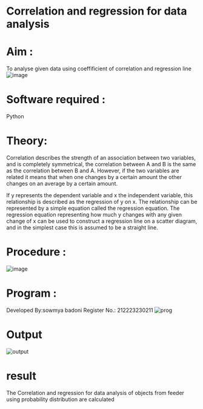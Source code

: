 # Correlation and regression for data analysis
# Aim : 

To analyse given data using coeffificient of correlation and regression line
![image](https://user-images.githubusercontent.com/104613195/168224136-d6b64e64-7d3d-4775-9337-c8f96fe41f2d.png)


# Software required :  

Python

# Theory:

Correlation describes the strength of an association between two variables, and is completely symmetrical, the correlation between A and B is the same as the correlation between B and A. However, if the two variables are related it means that when one changes by a certain amount the other changes on an average by a certain amount.  

If y represents the dependent variable and x the independent variable, this relationship is described as the regression of y on x. The relationship can be represented by a simple equation called the regression equation. The regression equation representing how much y changes with any given change of x can be used to construct a regression line on a scatter diagram, and in the simplest case this is assumed to be a straight line.

# Procedure :

![image](https://user-images.githubusercontent.com/104613195/168225866-ac8f6610-bdc3-4ac2-a24e-2b24ba08e189.png)

# Program :
Developed By:sowmya badoni Register No.: 212223230211
![prog](https://github.com/sowmya-badoni/Correlation_Regression/assets/152136324/d3581f31-75dc-40e2-8639-f8f7779245e6)

# Output 
![output](https://github.com/sowmya-badoni/Correlation_Regression/assets/152136324/3ac4b7b7-edb9-4455-bdc4-d5137863ac82)

# result
The Correlation and regression for data analysis of objects from feeder using probability
distribution are calculated
